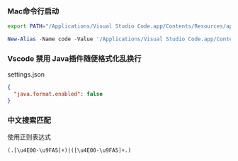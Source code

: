 ### Mac命令行启动

```bash
export PATH="/Applications/Visual Studio Code.app/Contents/Resources/app/bin":$PATH
```

```powershell
New-Alias -Name code -Value '/Applications/Visual Studio Code.app/Contents/Resources/app/bin/code'
```

### Vscode 禁用 Java插件随便格式化乱换行

settings.json

```json
{
  "java.format.enabled": false
}
```

### 中文搜索匹配

使用正则表达式
```
(.[\u4E00-\u9FA5]+)|([\u4E00-\u9FA5]+.)
```